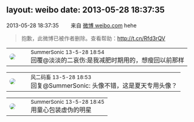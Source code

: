 layout: weibo
date: 2013-05-28 18:37:35
---
<meta name="referrer" content="no-referrer" />

2013-05-28 18:37:35  &nbsp;&nbsp;&nbsp;&nbsp;&nbsp;&nbsp; 来自 <a href="http://weibo.com/" rel="nofollow">微博 weibo.com</a>
hehe
>  抱歉，此微博已被作者删除。查看帮助：http://t.cn/Rfd3rQV

<table style="width: 100%;">
  <tr>
    <td style="width: 40px;"><img style="border-radius:50%" src="https://tvax2.sinaimg.cn/crop.21.138.711.711.50/6d933395ly8gqjfxwl9yfj20nq0zkgnh.jpg?KID=imgbed,tva&Expires=1624465166&ssig=Q6IvUkGwKm"></td>
    <td colspan="2"><small>SummerSonic 13-5-28 18:54</small><br/>回覆@淡淡的二哀伤:是我减肥时期用的，想瘦回以前那样</td>
  </tr>
</table>

<table style="width: 100%;">
  <tr>
    <td style="width: 40px;"><img style="border-radius:50%" src="https://tva3.sinaimg.cn/crop.0.0.639.639.50/6d2a6003jw8f3idy69w2gj20hs0hrt9g.jpg?KID=imgbed,tva&Expires=1624465166&ssig=bZ%2FJ%2BTDKo4"></td>
    <td colspan="2"><small>风二码畜 13-5-28 18:53</small><br/>回复@SummerSonic: 头像不错，这是夏天专用头像？</td>
  </tr>
</table>

<table style="width: 100%;">
  <tr>
    <td style="width: 40px;"><img style="border-radius:50%" src="https://tvax2.sinaimg.cn/crop.21.138.711.711.50/6d933395ly8gqjfxwl9yfj20nq0zkgnh.jpg?KID=imgbed,tva&Expires=1624465166&ssig=Q6IvUkGwKm"></td>
    <td colspan="2"><small>SummerSonic 13-5-28 18:45</small><br/>用童心包装虚伪的明星</td>
  </tr>
</table>
